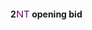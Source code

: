 #### <a name="2NT_opening_bid"> 2![NT](https://raw.githubusercontent.com/aornota/bridge/master/src/resources/NT.png) opening bid
